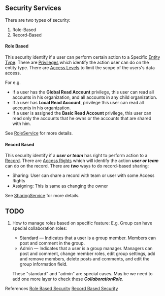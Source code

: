 ## Security Services
There are two types of security:
1. Role-Based
2. Record-Based

#### Role Based
This security identify if a user can perform certain action to a Specific [Entity Type](app/com/rew3/core/Entities.scala). There are [Privileges](app/com/rew3/security/Privilege.scala) which identify the action user can do on the entity type. There are [Access Levels](app/com/rew3/security/AccessLevel.scala) to limit the scope of the users's data access.

For e.g.
 * If a user has the **Global Read Account** privilege, this user can read all accounts in his organization, and all accounts in any child organization.
 * If a user has **Local Read Account**, privilege this user can read all accounts in his organization.
 * If a user is assigned the **Basic Read Account** privilege, this user can read only the accounts that he owns or the accounts that are shared with him.

See [RoleService](app/com/rew3/security/service/RoleService.scala) for more details.

#### Record Based
This security identify if a ***user or team*** has right to perform action to a [Record](app/com/rew3/core/Entity.scala). There are [Access Rights](app/com/rew3/security/AccessRights.scala) which will identify the action ***user or team*** can do on the record. There are ***two*** ways to do record-based sharing:
 * Sharing: User can share a record with team or user with some Access Rights
 * Assigning: This is same as changing the owner

See [SharingService](app/com/rew3/security/service/SharingService.scala) for more details.


## TODO
1. How to manage roles based on specific feature: E.g. Group can have special collaboration roles:
    * Standard — Indicates that a user is a group member. Members can post and comment in the group.
    * Admin — Indicates that a user is a group manager. Managers can post and comment, change member roles, edit group settings, add and remove members, delete posts and comments, and edit the group information field.

    These "standard" and "admin" are special cases. May be we need to add one more layer to check these ***CollaborationRole***.

References
[Role Based Security](https://msdn.microsoft.com/en-us/library/gg334717.aspx)
[Record Based Security](https://msdn.microsoft.com/en-us/library/gg334673.aspx)